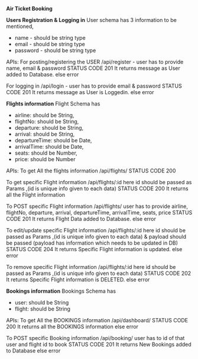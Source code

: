 **Air Ticket Booking**

**Users Registration & Logging in**
User schema has 3 information to be mentioned,
* name      - should be string type
* email     - should be string type
* password  - should be string type


APIs:
For posting/registering the USER
/api/register     - user has to provide name, email & password
STATUS CODE 201
It returns message as User added to Database.
else error

For logging in
/api/login        - user has to provide email & password
STATUS CODE 201
It returns message as User is Loggedin.
else error





**Flights information**
Flight Schema has
* airline:       should be String,
* flightNo:      should be String,
* departure:     should be String,
* arrival:       should be String,
* departureTime: should be Date,
* arrivalTime:   should be Date,
* seats:         should be Number,
* price:         should be Number


APIs:
To get All the flights information
/api/flights/ 
STATUS CODE 200

To get specific Flight information
/api/flights/:id   here id should be passed as Params ,(id is unique info given to each data)
STATUS CODE 200
It returns all the Flight information

To POST specific Flight information
/api/flights/    user has to provide airline, flightNo, departure, arrival, departureTime, arrivalTime, seats, price
STATUS CODE 201
It returns Flight Data added to Database.
else error

To edit/update specific Flight information
/api/flights/:id   here id should be passed as Params ,(id is unique info given to each data) & payload should be passed (payload has information which needs to be updated in DB)
STATUS CODE 204
It returns Specific Flight information is updated.
else error

To remove specific Flight information
/api/flights/:id   here id should be passed as Params ,(id is unique info given to each data)
STATUS CODE 202
It returns Specific Flight information is DELETED.
else error





**Bookings information**
Bookings Schema has
* user:          should be String
* flight:        should be String

APIs:
To get All the BOOKINGS information
/api/dashboard/ 
STATUS CODE 200
It returns all the BOOKINGS information
else error

To POST specific Booking information
/api/booking/    user has to id of that user and flight id to book
STATUS CODE 201
It returns New Bookings added to Database
else error